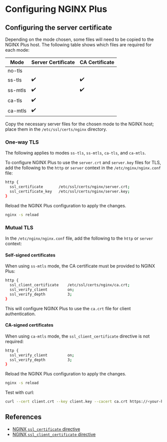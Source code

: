 # Configuring NGINX Plus

## Configuring the server certificate

Depending on the mode chosen, some files will need to be copied to the NGINX Plus host. The following table shows which files are required for each mode:

| Mode | Server Certificate | CA Certificate     |
| ---- | ------------------ |--------------------|
| no-tls | |                    | |
| ss-tls | :heavy_check_mark: | :heavy_check_mark: |
| ss-mtls | :heavy_check_mark: | :heavy_check_mark: |
| ca-tls | :heavy_check_mark: |                    |
| ca-mtls | :heavy_check_mark: | |


Copy the necessary server files for the chosen mode to the NGINX host; place them in the `/etc/ssl/certs/nginx` directory.

### One-way TLS

The following applies to modes `ss-tls`, `ss-mtls`, `ca-tls`, and `ca-mtls`. 

To configure NGINX Plus to use the `server.crt` and `server.key` files for TLS,  
add the following to the `http` or `server` context in the `/etc/nginx/nginx.conf` file:

```bash
http {
  ssl_certificate       /etc/ssl/certs/nginx/server.crt;
  ssl_certificate_key   /etc/ssl/certs/nginx/server.key;
}
```

Reload the NGINX Plus configuration to apply the changes.

```bash
nginx -s reload
```

### Mutual TLS

In the `/etc/nginx/nginx.conf` file, add the following to the `http` or `server` context:

#### Self-signed certificates

When using `ss-mtls` mode, the CA certificate must be provided to NGINX Plus:

```bash
http {
  ssl_client_certificate    /etc/ssl/certs/nginx/ca.crt;
  ssl_verify_client         on;
  ssl_verify_depth          3;
}
```

This will configure NGINX Plus to use the `ca.crt` file for client authentication.

#### CA-signed certificates

When using `ca-mtls` mode, the `ssl_client_certificate` directive is not required:

```bash
http {
  ssl_verify_client         on;
  ssl_verify_depth          3;
}
```

Reload the NGINX Plus configuration to apply the changes.

```bash
nginx -s reload
```

Test with curl:

```bash
curl --cert client.crt --key client.key --cacert ca.crt https://<your-host>/api
```

## References

- [NGINX `ssl_certificate` directive](https://nginx.org/en/docs/http/ngx_http_ssl_module.html#ssl_certificate)
- [NGINX `ssl_client_certificate` directive](https://nginx.org/en/docs/http/ngx_http_ssl_module.html#ssl_client_certificate)